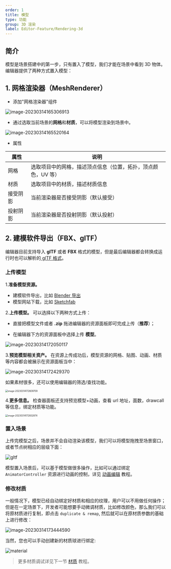 ```yaml
---
order: 1
title: 模型
type: 功能
group: 3D 渲染
label: Editor-Feature/Rendering-3d
---
```


## 简介

模型是场景搭建中的第一步，只有置入了模型，我们才能在场景中看到 3D 物体。编辑器提供了两种方式置入模型：

## 1. 网格渲染器（MeshRenderer）

- 添加"网格渲染器"组件

![image-20230314165306913](https://gw.alipayobjects.com/zos/OasisHub/31a34ce1-af64-43e4-ad2a-cee31244ac1f/image-20230314165306913.png)

- 通过选取当前场景的**网格**和**材质**，可以将模型渲染到场景中。

![image-20230314165520164](https://gw.alipayobjects.com/zos/OasisHub/0da50e72-1a3a-4b67-939d-ac48d8220a07/image-20230314165520164.png)

- 属性

| 属性     | 说明                                                          |
| -------- | ------------------------------------------------------------- |
| 网格     | 选取项目中的网格，描述顶点信息（位置，拓扑，顶点颜色，UV 等） |
| 材质     | 选取项目中的材质，描述材质信息                                |
| 接受阴影 | 当前渲染器是否接受阴影（默认接受）                            |
| 投射阴影 | 当前渲染器是否投射阴影（默认投射）                            |

## 2. 建模软件导出（FBX、glTF）

编辑器目前支持导入 **glTF** 或者 **FBX** 格式的模型，但是最后编辑器都会转换成运行时也可以解析的[ glTF 格式](${docs}gltf-cn)。

### 上传模型

1.**准备模型资源。**

- 建模软件导出，比如 [Blender 导出](https://docs.blender.org/manual/en/2.80/addons/io_scene_gltf2.html)
- 模型网站下载，比如 [Sketchfab](https://sketchfab.com/)

2.**上传模型。** 可以选择以下两种方式上传：

- 直接把模型文件或者 **.zip** 拖进编辑器的资源面板即可完成上传（**推荐**）；

- 在编辑器下方的资源面板中选择上传 **模型**。

![image-20230314172050117](https://gw.alipayobjects.com/zos/OasisHub/b290f1b9-b37d-42f5-9e23-9379477c7715/image-20230314172050117.png)

3.**预览模型相关资产。** 在资源上传成功后，模型资源的网格、贴图、动画、材质等内容都会被展示在资源面板当中：

![image-20230314172429370](https://gw.alipayobjects.com/zos/OasisHub/fb349d82-8426-41ea-a08d-f17c81a1415a/image-20230314172429370.png)

如果素材很多，还可以使用编辑器的筛选/查找功能。

<img src="https://gw.alipayobjects.com/zos/OasisHub/05e8160f-dfd0-4934-897e-8b02b62e3e16/image-20230314172609709.png" alt="image-20230314172609709" style="zoom:50%;" />

4.**更多信息。** 检查器面板还支持预览模型+动画，查看 url 地址，面数，drawcall 等信息，绑定材质等功能。

<img src="https://gw.alipayobjects.com/zos/OasisHub/259de860-4235-4b30-9019-afff5c97f92c/image-20230314172832874.png" alt="image-20230314172832874" style="zoom:50%;" />

### 置入场景

上传完模型之后，场景并不会自动渲染该模型，我们可以将模型拖拽至场景窗口，或者节点树相应的层级下面：

![gltf](https://gw.alipayobjects.com/zos/OasisHub/31409c35-a87d-4fa9-8adb-eb2631aef579/gltf.gif)

模型置入场景后，可以基于模型做很多操作，比如可以通过绑定 `AnimatorController` 资源进行动画的控制，详见 [动画编辑](${docs}editor-animator-cn) 教程。

### 修改材质

一般情况下，模型已经自动绑定好材质和相应的纹理，用户可以不用做任何操作；但是在一定场景下，开发者可能想要手动微调材质，比如修改颜色，那么我们可以将原材质进行复制，即点击 `duplicate & remap`, 然后就可以在原材质参数的基础上进行修改：

![image-20230314173444590](https://gw.alipayobjects.com/zos/OasisHub/cc2a5ed7-9e0f-4102-b4dc-576bb33794e4/image-20230314173444590.png)

当然，您也可以手动创建新的材质球进行绑定:

![material](https://gw.alipayobjects.com/zos/OasisHub/d30331a5-0247-4501-820c-66fe27606678/material.gif)

> 更多材质调试详见下一节 [材质](${docs}editor-3d-material-cn) 教程。
